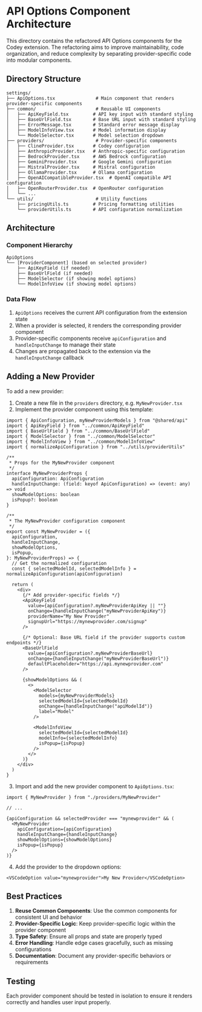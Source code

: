 # API Options Component Architecture

This directory contains the refactored API Options components for the Codey extension. The refactoring aims to improve maintainability, code organization, and reduce complexity by separating provider-specific code into modular components.

## Directory Structure

```
settings/
├── ApiOptions.tsx               # Main component that renders provider-specific components
├── common/                      # Reusable UI components
│   ├── ApiKeyField.tsx         # API key input with standard styling
│   ├── BaseUrlField.tsx        # Base URL input with standard styling
│   ├── ErrorMessage.tsx        # Standard error message display
│   ├── ModelInfoView.tsx       # Model information display
│   └── ModelSelector.tsx       # Model selection dropdown
├── providers/                   # Provider-specific components
│   ├── ClineProvider.tsx       # Codey configuration
│   ├── AnthropicProvider.tsx   # Anthropic-specific configuration
│   ├── BedrockProvider.tsx     # AWS Bedrock configuration
│   ├── GeminiProvider.tsx      # Google Gemini configuration
│   ├── MistralProvider.tsx     # Mistral configuration
│   ├── OllamaProvider.tsx      # Ollama configuration
│   ├── OpenAICompatibleProvider.tsx  # OpenAI compatible API configuration
│   ├── OpenRouterProvider.tsx  # OpenRouter configuration
│   └── ...
└── utils/                       # Utility functions
    ├── pricingUtils.ts         # Pricing formatting utilities
    └── providerUtils.ts        # API configuration normalization

```

## Architecture

### Component Hierarchy

```
ApiOptions
└── [ProviderComponent] (based on selected provider)
    ├── ApiKeyField (if needed)
    ├── BaseUrlField (if needed)
    ├── ModelSelector (if showing model options)
    └── ModelInfoView (if showing model options)
```

### Data Flow

1. `ApiOptions` receives the current API configuration from the extension state
2. When a provider is selected, it renders the corresponding provider component
3. Provider-specific components receive `apiConfiguration` and `handleInputChange` to manage their state
4. Changes are propagated back to the extension via the `handleInputChange` callback

## Adding a New Provider

To add a new provider:

1. Create a new file in the `providers` directory, e.g. `MyNewProvider.tsx`
2. Implement the provider component using this template:

```tsx
import { ApiConfiguration, myNewProviderModels } from "@shared/api"
import { ApiKeyField } from "../common/ApiKeyField"
import { BaseUrlField } from "../common/BaseUrlField"
import { ModelSelector } from "../common/ModelSelector"
import { ModelInfoView } from "../common/ModelInfoView"
import { normalizeApiConfiguration } from "../utils/providerUtils"

/**
 * Props for the MyNewProvider component
 */
interface MyNewProviderProps {
  apiConfiguration: ApiConfiguration
  handleInputChange: (field: keyof ApiConfiguration) => (event: any) => void
  showModelOptions: boolean
  isPopup?: boolean
}

/**
 * The MyNewProvider configuration component
 */
export const MyNewProvider = ({
  apiConfiguration,
  handleInputChange,
  showModelOptions,
  isPopup,
}: MyNewProviderProps) => {
  // Get the normalized configuration
  const { selectedModelId, selectedModelInfo } = normalizeApiConfiguration(apiConfiguration)

  return (
    <div>
      {/* Add provider-specific fields */}
      <ApiKeyField
        value={apiConfiguration?.myNewProviderApiKey || ""}
        onChange={handleInputChange("myNewProviderApiKey")}
        providerName="My New Provider"
        signupUrl="https://mynewprovider.com/signup"
      />

      {/* Optional: Base URL field if the provider supports custom endpoints */}
      <BaseUrlField
        value={apiConfiguration?.myNewProviderBaseUrl}
        onChange={handleInputChange("myNewProviderBaseUrl")}
        defaultPlaceholder="https://api.mynewprovider.com"
      />

      {showModelOptions && (
        <>
          <ModelSelector
            models={myNewProviderModels}
            selectedModelId={selectedModelId}
            onChange={handleInputChange("apiModelId")}
            label="Model"
          />

          <ModelInfoView
            selectedModelId={selectedModelId}
            modelInfo={selectedModelInfo}
            isPopup={isPopup}
          />
        </>
      )}
    </div>
  )
}
```

3. Import and add the new provider component to `ApiOptions.tsx`:

```tsx
import { MyNewProvider } from "./providers/MyNewProvider"

// ...

{apiConfiguration && selectedProvider === "mynewprovider" && (
  <MyNewProvider
    apiConfiguration={apiConfiguration}
    handleInputChange={handleInputChange}
    showModelOptions={showModelOptions}
    isPopup={isPopup}
  />
)}
```

4. Add the provider to the dropdown options:

```tsx
<VSCodeOption value="mynewprovider">My New Provider</VSCodeOption>
```

## Best Practices

1. **Reuse Common Components**: Use the common components for consistent UI and behavior
2. **Provider-Specific Logic**: Keep provider-specific logic within the provider component
3. **Type Safety**: Ensure all props and state are properly typed
4. **Error Handling**: Handle edge cases gracefully, such as missing configurations
5. **Documentation**: Document any provider-specific behaviors or requirements

## Testing

Each provider component should be tested in isolation to ensure it renders correctly and handles user input properly.
